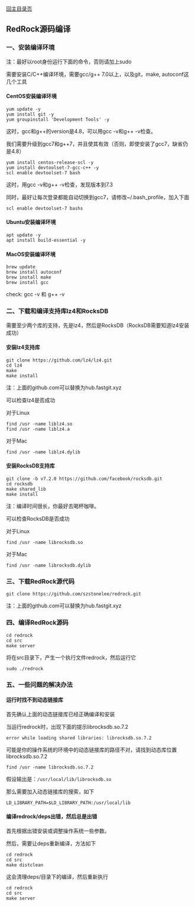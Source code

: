 [回主目录页](../README.md)

## RedRock源码编译



### 一、安装编译环境

注：最好以root身份运行下面的命令，否则请加上sudo

需要安装C/C++编译环境，需要gcc/g++ 7.0以上，以及git，make, autoconf这几个工具

#### CentOS安装编译环境

```
yum update -y
yum install git -y
yum groupinstall 'Development Tools' -y
```

这时，gcc和g++的version是4.8，可以用gcc -v和g++ -v检查。

我们需要升级到gcc7和g++7，并且使其有效（否则，即使安装了gcc7，缺省仍是4.8）

```
yum install centos-release-scl -y
yum install devtoolset-7-gcc-c++ -y
scl enable devtoolset-7 bash
```

这时，用gcc -v和g++ -v检查，发现版本到7.3

同时，最好让每次登录都能自动切换到gcc7，请修改~/.bash_profile，加入下面
```
scl enable devtoolset-7 bashs
```

#### Ubuntu安装编译环境

```
apt update -y
apt install build-essential -y
```

#### MacOS安装编译环境

```
brew update
brew install autoconf
brew install make
brew install gcc
```

check: gcc -v 和 g++ -v


### 二、下载和编译支持库lz4和RocksDB

需要至少两个库的支持，先是lz4，然后是RocksDB（RocksDB需要知道lz4安装成功）

#### 安装lz4支持库

```
git clone https://github.com/lz4/lz4.git
cd lz4
make
make install
```
注：上面的github.com可以替换为hub.fastgit.xyz

可以检查lz4是否成功

对于Linux
```
find /usr -name liblz4.so
find /usr -name liblz4.a
```

对于Mac
```
find /usr -name liblz4.dylib
```

#### 安装RocksDB支持库

```
git clone -b v7.2.0 https://github.com/facebook/rocksdb.git
cd rocksdb
make shared_lib
make install
```
注：编译时间很长，你最好去喝杯咖啡。

可以检查RocksDB是否成功

对于Linux
```
find /usr -name librocksdb.so
```

对于Mac
```
find /usr -name librocksdb.dylib
```

### 三、下载RedRock源代码

```
git clone https://github.com/szstonelee/redrock.git
```
注：上面的github.com可以替换为hub.fastgit.xyz

### 四、编译RedRock源码

```
cd redrock
cd src
make server
```

将在src目录下，产生一个执行文件redrock，然后运行它
```
sudo ./redrock
```

### 五、一些问题的解决办法

#### 运行时找不到动态链接库

首先确认上面的动态链接库已经正确编译和安装

当运行redrock时，出现下面的提示librocksdb.so.7.2
```
error while loading shared libraries: librocksdb.so.7.2
```

可能是你的操作系统的环境中的动态链接库的路径不对，请找到动态库位置librocksdb.so.7.2
```
find /usr -name librocksdb.so.7.2
```

假设输出是：```/usr/local/lib/librocksdb.so```

那么需要加入动态链接库的搜索，如下
```
LD_LIBRARY_PATH=$LD_LIBRARY_PATH:/usr/local/lib
```

#### 编译redrock/deps出错，然后总是出错

首先根据出错安装或调整操作系统一些参数。

然后，需要让deps重新编译，方法如下

```
cd redrock
cd src
make distclean
```

这会清理deps/目录下的编译，然后重新执行
```
cd redrock
cd src
make server
```

